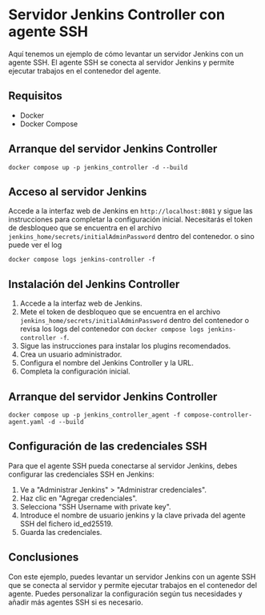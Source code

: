 # Servidor Jenkins Controller con agente SSH
Aquí tenemos un ejemplo de cómo levantar un servidor Jenkins con un agente SSH. El agente SSH se conecta al servidor Jenkins y permite ejecutar trabajos en el contenedor del agente.
## Requisitos
- Docker
- Docker Compose
## Arranque del servidor Jenkins Controller 
```shell
docker compose up -p jenkins_controller -d --build
```
## Acceso al servidor Jenkins
Accede a la interfaz web de Jenkins en `http://localhost:8081` y sigue las instrucciones para completar la configuración inicial. Necesitarás el token de desbloqueo que se encuentra en el archivo `jenkins_home/secrets/initialAdminPassword` dentro del contenedor.
o sino puede ver el log
```shell
docker compose logs jenkins-controller -f 
```
## Instalación del Jenkins Controller
1. Accede a la interfaz web de Jenkins.
2. Mete el token de desbloqueo que se encuentra en el archivo `jenkins_home/secrets/initialAdminPassword` dentro del contenedor o revisa los logs del contenedor con `docker compose logs jenkins-controller -f`.
3. Sigue las instrucciones para instalar los plugins recomendados.
4. Crea un usuario administrador.
5. Configura el nombre del Jenkins Controller y la URL.
6. Completa la configuración inicial.

## Arranque del servidor Jenkins Controller
```shell
docker compose up -p jenkins_controller_agent -f compose-controller-agent.yaml -d --build
```

## Configuración de las credenciales SSH
Para que el agente SSH pueda conectarse al servidor Jenkins, debes configurar las credenciales SSH en Jenkins:
1. Ve a "Administrar Jenkins" > "Administrar credenciales".
2. Haz clic en "Agregar credenciales".
3. Selecciona "SSH Username with private key".
4. Introduce el nombre de usuario jenkins y la clave privada del agente SSH del fichero id_ed25519.
5. Guarda las credenciales.


## Conclusiones
Con este ejemplo, puedes levantar un servidor Jenkins con un agente SSH que se conecta al servidor y permite ejecutar trabajos en el contenedor del agente. Puedes personalizar la configuración según tus necesidades y añadir más agentes SSH si es necesario.
